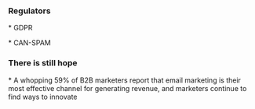 ### Regulators

<span class="fragment">* GDPR</span>

<span class="fragment">* CAN-SPAM</span>

### There is still hope

<span class="fragment">* A whopping 59% of B2B marketers report that email marketing is their most effective channel for generating revenue, and marketers continue to find ways to innovate</span>
